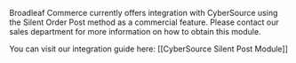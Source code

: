 Broadleaf Commerce currently offers integration with CyberSource using the Silent Order Post method as a commercial feature. Please contact our sales department for more information on how to obtain this module.

You can visit our integration guide here: [[CyberSource Silent Post Module]]